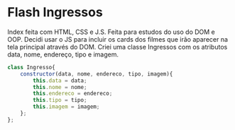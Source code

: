 # Flash Ingressos

Index feita com HTML, CSS e J.S. Feita para estudos do uso do DOM e OOP.
Decidi usar o JS para incluir os cards dos filmes que irão aparecer na tela principal através do DOM.
Criei uma classe Ingressos com os atributos data, nome, endereço, tipo e imagem.

```javascript
class Ingresso{
    constructor(data, nome, endereco, tipo, imagem){
        this.data = data;
        this.nome = nome;
        this.endereco = endereco;
        this.tipo = tipo;
        this.imagem = imagem;
    };
};
```